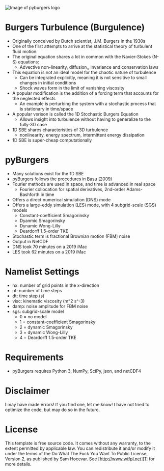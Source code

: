 ![Image of pyburgers logo](https://gibbs.science/img/pyburgers.png)

# Burgers Turbulence (Burgulence)
* Originally conceived by Dutch scientist, J.M. Burgers in the 1930s
* One of the first attempts to arrive at the statistical theory of turbulent fluid motion
* The original equation shares a lot in common with the Navier-Stokes (N-S) equations:
  * Advective non-linearity, diffusion,, invariance and conservation laws
* This equation is not an ideal model for the chaotic nature of turbulence
  * Can be integrated explicitly, meaning it is not sensitive to small changes in initial conditions
  * Shock waves form in the limit of vanishing viscosity
* A popular modification is the addition of a forcing term that accounts for the neglected effects
  * An example is perturbing the system with a stochastic process that is stationary in time/space
* A popular verison is called the 1D Stochastic Burgers Equation
  * Allows insight into turbulence without having to generalize to the fully-3D case
* 1D SBE shares characteristics of 3D turbulence
  * nonlinearity, energy spectrum, intermittent energy dissipation
* 1D SBE is super-cheap computationally

# pyBurgers
* Many solutions exist for the 1D SBE
* pyBurgers follows the procedures in [Basu (2009)](doc/basu_2009.pdf)
* Fourier methods are used in space, and time is advanced in real space
  * Fourier collocation for spatial derivatives, 2nd-order Adams-Bashforth in time
* Offers a direct numerical simulation (DNS) mode
* Offers a large-eddy simulation (LES) mode, with 4 subgrid-scale (SGS) models
  * Constant-coefficient Smagorinsky
  * Dyanmic Smagorinsky
  * Dynamic Wong-Lilly
  * Deardorff 1.5-order TKE
* Stochastic term is fractional Brownian motion (FBM) noise
* Output in NetCDF
* DNS took 70 minutes on a 2019 iMac
* LES took 62 minutes on a 2019 iMac

# Namelist Settings
* nx: number of grid points in the x-direction
* nt: number of time steps
* dt: time step (s)
* visc: kinematic viscosity (m^2 s^-3)
* damp: noise amplitude for FBM noise
* sgs: subgrid-scale model
  * 0 = no model
  * 1 = constant-coefficient Smagorinsky
  * 2 = dynamic Smagorinsky
  * 3 = dynamic Wong-Lilly
  * 4 = Deardorff 1.5-order TKE

# Requirements
* pyBurgers requires Python 3, NumPy, SciPy, json, and netCDF4

# Disclaimer
I may have made errors! If you find one, let me know! I have not tried to optimize the code, but may do so in the future.

# License 
This template is free source code. It comes without any warranty, to the extent permitted by applicable law. You can redistribute it and/or modify it under the terms of the Do What The Fuck You Want To Public License, Version 2, as published by Sam Hocevar. See [http://www.wtfpl.net][1] for more details.

[1]: http://www.wtfpl.net
